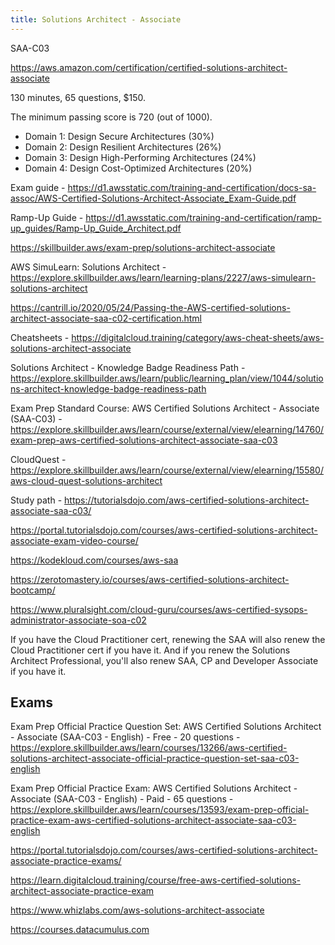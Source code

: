 ```yaml
---
title: Solutions Architect - Associate
---
```


SAA-C03

https://aws.amazon.com/certification/certified-solutions-architect-associate

130 minutes, 65 questions, $150.

The minimum passing score is 720 (out of 1000).

- Domain 1: Design Secure Architectures (30%)
- Domain 2: Design Resilient Architectures (26%)
- Domain 3: Design High-Performing Architectures (24%)
- Domain 4: Design Cost-Optimized Architectures (20%)

Exam guide - https://d1.awsstatic.com/training-and-certification/docs-sa-assoc/AWS-Certified-Solutions-Architect-Associate_Exam-Guide.pdf

Ramp-Up Guide - https://d1.awsstatic.com/training-and-certification/ramp-up_guides/Ramp-Up_Guide_Architect.pdf

https://skillbuilder.aws/exam-prep/solutions-architect-associate

AWS SimuLearn: Solutions Architect - https://explore.skillbuilder.aws/learn/learning-plans/2227/aws-simulearn-solutions-architect

https://cantrill.io/2020/05/24/Passing-the-AWS-certified-solutions-architect-associate-saa-c02-certification.html

Cheatsheets - https://digitalcloud.training/category/aws-cheat-sheets/aws-solutions-architect-associate

Solutions Architect - Knowledge Badge Readiness Path - https://explore.skillbuilder.aws/learn/public/learning_plan/view/1044/solutions-architect-knowledge-badge-readiness-path

Exam Prep Standard Course: AWS Certified Solutions Architect - Associate (SAA-C03) - https://explore.skillbuilder.aws/learn/course/external/view/elearning/14760/exam-prep-aws-certified-solutions-architect-associate-saa-c03

CloudQuest - https://explore.skillbuilder.aws/learn/course/external/view/elearning/15580/aws-cloud-quest-solutions-architect

Study path - https://tutorialsdojo.com/aws-certified-solutions-architect-associate-saa-c03/

https://portal.tutorialsdojo.com/courses/aws-certified-solutions-architect-associate-exam-video-course/

https://kodekloud.com/courses/aws-saa

https://zerotomastery.io/courses/aws-certified-solutions-architect-bootcamp/

https://www.pluralsight.com/cloud-guru/courses/aws-certified-sysops-administrator-associate-soa-c02

If you have the Cloud Practitioner cert, renewing the SAA will also renew the Cloud Practitioner cert if you have it. And if you renew the Solutions Architect Professional, you'll also renew SAA, CP and Developer Associate if you have it.

## Exams

Exam Prep Official Practice Question Set: AWS Certified Solutions Architect - Associate (SAA-C03 - English) - Free - 20 questions - https://explore.skillbuilder.aws/learn/courses/13266/aws-certified-solutions-architect-associate-official-practice-question-set-saa-c03-english

Exam Prep Official Practice Exam: AWS Certified Solutions Architect - Associate (SAA-C03 - English) - Paid - 65 questions - https://explore.skillbuilder.aws/learn/courses/13593/exam-prep-official-practice-exam-aws-certified-solutions-architect-associate-saa-c03-english

https://portal.tutorialsdojo.com/courses/aws-certified-solutions-architect-associate-practice-exams/

https://learn.digitalcloud.training/course/free-aws-certified-solutions-architect-associate-practice-exam

https://www.whizlabs.com/aws-solutions-architect-associate

https://courses.datacumulus.com
